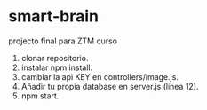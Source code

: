 # smart-brain
projecto final para ZTM curso
1. clonar repositorio.
2. instalar npm install.
3. cambiar la api KEY en controllers/image.js.
4. Añadir tu propia database en server.js (linea 12).
5. npm start.
